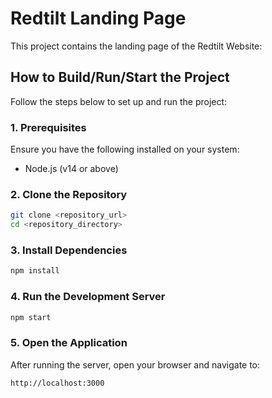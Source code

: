 # Redtilt Landing Page

This project contains the landing page of the Redtilt Website:

## **How to Build/Run/Start the Project**

Follow the steps below to set up and run the project:

### 1. Prerequisites

Ensure you have the following installed on your system:
- Node.js (v14 or above)

### 2. Clone the Repository

```bash
git clone <repository_url>
cd <repository_directory>
```

### 3. Install Dependencies

```bash
npm install
```

### 4. Run the Development Server

```bash
npm start
```
### 5. Open the Application

After running the server, open your browser and navigate to:
```bash
http://localhost:3000
```
